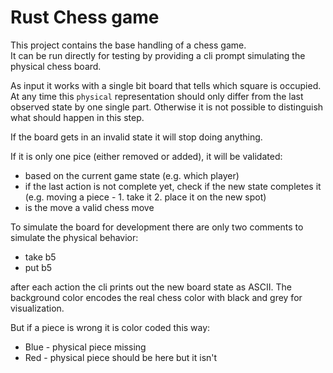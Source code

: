 # Rust Chess game

This project contains the base handling of a chess game.  
It can be run directly for testing by providing a cli prompt simulating the physical chess board.

As input it works with a single bit board that tells which square is occupied.
At any time this `physical` representation should only differ from the last observed state by one single part.
Otherwise it is not possible to distinguish what should happen in this step.

If the board gets in an invalid state it will stop doing anything.

If it is only one pice (either removed or added), it will be validated:
* based on the current game state (e.g. which player)
* if the last action is not complete yet, check if the new state completes it 
(e.g. moving a piece - 1. take it 2. place it on the new spot)
* is the move a valid chess move

To simulate the board for development there are only two comments to simulate the physical behavior:
* take b5
* put b5

after each action the cli prints out the new board state as ASCII.
The background color encodes the real chess color with black and grey for visualization.

But if a piece is wrong it is color coded this way:
* Blue - physical piece missing
* Red - physical piece should be here but it isn't
